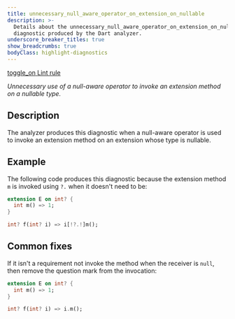 ```yaml
---
title: unnecessary_null_aware_operator_on_extension_on_nullable
description: >-
  Details about the unnecessary_null_aware_operator_on_extension_on_nullable
  diagnostic produced by the Dart analyzer.
underscore_breaker_titles: true
show_breadcrumbs: true
bodyClass: highlight-diagnostics
---
```


<div class="tags">
  <a class="tag-label"
      href="/tools/linter-rules/unnecessary_null_aware_operator_on_extension_on_nullable"
      title="Learn about the lint rule that enables this diagnostic."
      aria-label="Learn about the lint rule that enables this diagnostic."
      target="_blank">
    <span class="material-symbols" aria-hidden="true">toggle_on</span>
    <span>Lint rule</span>
  </a>
</div>

_Unnecessary use of a null-aware operator to invoke an extension method on a nullable type._

## Description

The analyzer produces this diagnostic when a null-aware operator is used
to invoke an extension method on an extension whose type is nullable.

## Example

The following code produces this diagnostic because the extension method
`m` is invoked using `?.` when it doesn't need to be:

```dart
extension E on int? {
  int m() => 1;
}

int? f(int? i) => i[!?.!]m();
```

## Common fixes

If it isn't a requirement not invoke the method when the receiver is
`null`, then remove the question mark from the invocation:

```dart
extension E on int? {
  int m() => 1;
}

int? f(int? i) => i.m();
```
